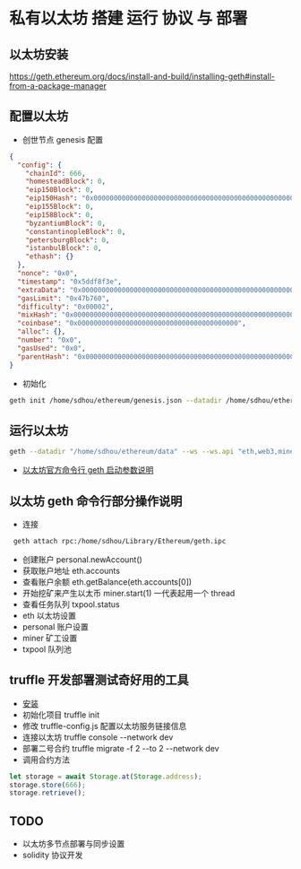 # 私有以太坊 搭建 运行 协议 与 部署

## 以太坊安装

https://geth.ethereum.org/docs/install-and-build/installing-geth#install-from-a-package-manager

## 配置以太坊

- 创世节点 genesis 配置

```json
{
  "config": {
    "chainId": 666,
    "homesteadBlock": 0,
    "eip150Block": 0,
    "eip150Hash": "0x0000000000000000000000000000000000000000000000000000000000000000",
    "eip155Block": 0,
    "eip158Block": 0,
    "byzantiumBlock": 0,
    "constantinopleBlock": 0,
    "petersburgBlock": 0,
    "istanbulBlock": 0,
    "ethash": {}
  },
  "nonce": "0x0",
  "timestamp": "0x5ddf8f3e",
  "extraData": "0x0000000000000000000000000000000000000000000000000000000000000000",
  "gasLimit": "0x47b760",
  "difficulty": "0x00002",
  "mixHash": "0x0000000000000000000000000000000000000000000000000000000000000000",
  "coinbase": "0x0000000000000000000000000000000000000000",
  "alloc": {},
  "number": "0x0",
  "gasUsed": "0x0",
  "parentHash": "0x0000000000000000000000000000000000000000000000000000000000000000"
}
```

- 初始化

```bash
geth init /home/sdhou/ethereum/genesis.json --datadir /home/sdhou/ethereum/data
```

## 运行以太坊

```bash
geth --datadir "/home/sdhou/ethereum/data" --ws --ws.api "eth,web3,miner,admin,personal,net,txpool" --ws.origins "*" --nodiscover --networkid 15 --allow-insecure-unlock --ipcpath ~/Library/Ethereum/geth.ipc --http --http.port 3334 --unlock 0x350c9229a136736c053b3adc9b6d50a522e9dda4 --password pwd --mine --miner.threads 1
```

- [以太坊官方命令行 geth 启动参数说明](https://geth.ethereum.org/docs/interface/command-line-options)

## 以太坊 geth 命令行部分操作说明

- 连接

```bash
 geth attach rpc:/home/sdhou/Library/Ethereum/geth.ipc
```

- 创建账户 personal.newAccount()
- 获取账户地址 eth.accounts
- 查看账户余额 eth.getBalance(eth.accounts[0])
- 开始挖矿来产生以太币 miner.start(1) 一代表起用一个 thread
- 查看任务队列 txpool.status
- eth 以太坊设置
- personal 账户设置
- miner 矿工设置
- txpool 队列池

## truffle 开发部署测试奇好用的工具

- [安装](https://trufflesuite.com/docs/truffle/getting-started/installation/)
- 初始化项目 truffle init
- 修改 truffle-config.js 配置以太坊服务链接信息
- 连接以太坊 truffle console --network dev
- 部署二号合约 truffle migrate -f 2 --to 2 --network dev
- 调用合约方法

```js
let storage = await Storage.at(Storage.address);
storage.store(666);
storage.retrieve();
```

## TODO

- 以太坊多节点部署与同步设置
- solidity 协议开发

